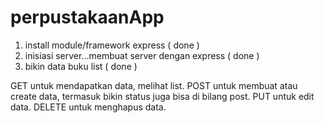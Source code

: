 # perpustakaanApp
 
1. install module/framework express ( done )
2. inisiasi server...membuat server dengan express ( done )
3. bikin data buku list ( done )


GET untuk mendapatkan data, melihat list. 
POST untuk membuat atau create data, termasuk bikin status juga bisa di bilang post.
PUT untuk edit data.
DELETE untuk menghapus data.